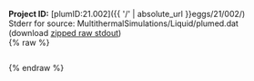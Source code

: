 **Project ID:** [plumID:21.002]({{ '/' | absolute_url }}eggs/21/002/)  
Stderr for source:  MultithermalSimulations/Liquid/plumed.dat   
(download [zipped raw stdout](plumed.dat.plumed_master.stdout.txt.zip))  
{% raw %}
<pre>
</pre>
{% endraw %}
